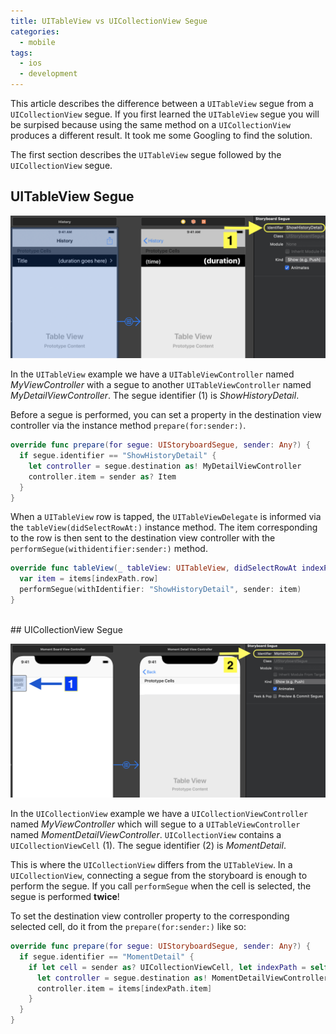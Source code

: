 ```yaml
---
title: UITableView vs UICollectionView Segue
categories: 
  - mobile
tags:
  - ios
  - development
---
```


This article describes the difference between a `UITableView` segue from a `UICollectionView` segue.
If you first learned the `UITableView` segue you will be surpised because using the same method on a `UICollectionView` produces a different result. It took me some Googling to find the solution.

The first section describes the `UITableView` segue followed by the `UICollectionView` segue.
<br>
## UITableView Segue

![UITableView Segue](/assets/images/tableview-segue.PNG) 

In the `UITableView` example we have a `UITableViewController` named *MyViewController* with a segue to another `UITableViewController` named *MyDetailViewController*.  The segue identifier (1) is *ShowHistoryDetail*. 

Before a segue is performed, you can set a property in the destination view controller via the instance method `prepare(for:sender:)`.
```swift
override func prepare(for segue: UIStoryboardSegue, sender: Any?) {
  if segue.identifier == "ShowHistoryDetail" {
    let controller = segue.destination as! MyDetailViewController
    controller.item = sender as? Item
  }
}
```

When a `UITableView` row is tapped, the `UITableViewDelegate` is informed via the `tableView(didSelectRowAt:)` instance method. The item corresponding to the row is then sent to the destination view controller with the `performSegue(withidentifier:sender:)` method.
```swift
override func tableView(_ tableView: UITableView, didSelectRowAt indexPath: IndexPath) {
  var item = items[indexPath.row]
  performSegue(withIdentifier: "ShowHistoryDetail", sender: item)
}
```
<br>
## UICollectionView Segue

![UICollectionView Segue](/assets/images/collectionview-segue.PNG) 

In the `UICollectionView` example we have a `UICollectionViewController` named *MyViewController* which will segue to a `UITableViewController` named *MomentDetailViewController*. `UICollectionView` contains a `UICollectionViewCell` (1). The segue identifier (2) is *MomentDetail*. 

This is where the `UICollectionView` differs from the `UITableView`. In a `UICollectionView`, connecting a segue from the storyboard is enough to perform the segue. If you call `performSegue` when the cell is selected, the segue is performed **twice**!

To set the destination view controller property to the corresponding selected cell, do it from the `prepare(for:sender:)` like so:

```swift
override func prepare(for segue: UIStoryboardSegue, sender: Any?) {
  if segue.identifier == "MomentDetail" {
    if let cell = sender as? UICollectionViewCell, let indexPath = self.collectionView.indexPath(for: cell){
      let controller = segue.destination as! MomentDetailViewController
      controller.item = items[indexPath.item]
    }
  }
}
```
